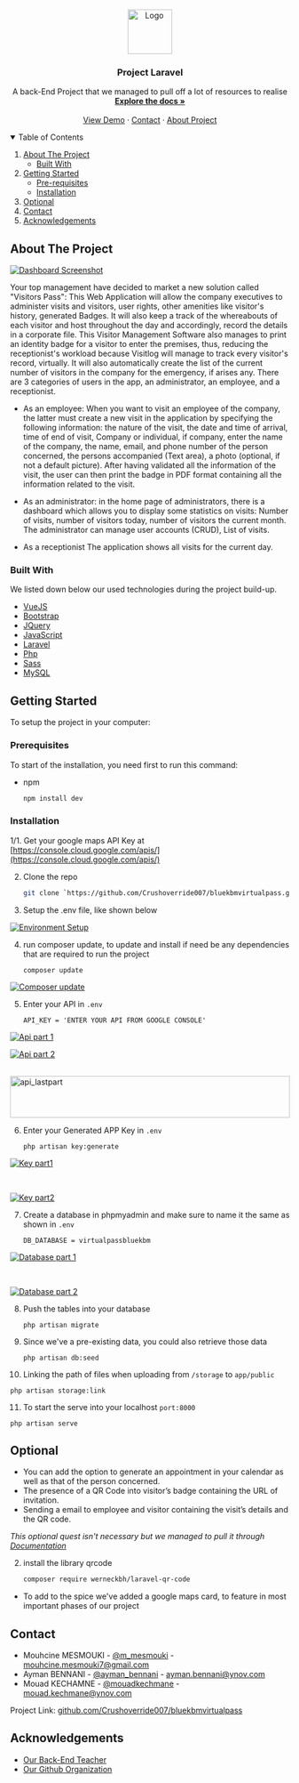 
<br />
<p align="center">
  <a href="Readmeimages/site_logo.png">
    <img src="Readmeimages/site_logo.png" alt="Logo" width="80" height="80">
  </a>

  <h3 align="center">Project Laravel</h3>

  <p align="center">
    A back-End Project that we managed to pull off a lot of resources to realise 
    <br />
    <a href="https://github.com/crushoverride007/bluekbmvirtualpass"><strong>Explore the docs »</strong></a>
    <br />
    <br />
    <a href="https://github.com/crushoverride007/bluekbmvirtualpass">View Demo</a>
    ·
    <a href="https://github.com/crushoverride007/bluekbmvirtualpass">Contact</a>
    ·
    <a href="https://github.com/crushoverride007/bluekbmvirtualpass">About Project</a>
  </p>
</p>


<details open="open">
  <summary>Table of Contents</summary>
  <ol>
    <li>
      <a href="#about-the-project">About The Project</a>
      <ul>
        <li><a href="#built-with">Built With</a></li>
      </ul>
    </li>
    <li>
      <a href="#getting-started">Getting Started</a>
      <ul>
        <li><a href="#prerequisites">Pre-requisites</a></li>
        <li><a href="#installation">Installation</a></li>
      </ul>
    </li>
    <li><a href="#optional">Optional</a></li>
    <li><a href="#contact">Contact</a></li>
    <li><a href="#acknowledgements">Acknowledgements</a></li>
  </ol>
</details>



## About The Project

[![Dashboard Screenshot][product-screenshot]](https://github.com/crushoverride007/bluekbmvirtualpass)

Your top management have decided to market a new solution called "Visitors Pass": This Web Application will allow the company executives to administer visits and visitors, 
user rights, other amenities like visitor's history, generated Badges. It will also keep a track of the whereabouts of each visitor and host throughout the day
and accordingly, record the details in a corporate file. This Visitor Management Software also manages to print an identity
badge for a visitor to enter the premises, thus, reducing the receptionist's workload because Visitlog will manage to track every visitor's record, virtually. 
It will also automatically create the list of the current number of visitors in the company for the emergency, if arises any. There are 3 categories of users in the app, 
an administrator, an employee, and a receptionist.

* As an employee:
When you want to visit an employee of the company, the latter must
create a new visit in the application by specifying the following
information: the nature of the visit, the date and time of arrival, time
of end of visit, Company or individual, if company, enter the name of
the company, the name, email, and phone number of the person
concerned, the persons accompanied (Text area), a photo (optional,
if not a default picture).
After having validated all the information of the visit, the user can
then print the badge in PDF format containing all the information
related to the visit.

* As an administrator:
in the home page of administrators, there is a dashboard which allows
you to display some statistics on visits: Number of visits, number of
visitors today, number of visitors the current month. The
administrator can manage user accounts (CRUD), List of visits.

* As a receptionist
The application shows all visits for the current day.

### Built With

We listed down below our used technologies during the project build-up.

* [VueJS](https://vuejs.org/)
* [Bootstrap](https://getbootstrap.com)
* [JQuery](https://jquery.com)
* [JavaScript](https://www.javascript.com/)
* [Laravel](https://laravel.com)
* [Php](https://www.php.net/)
* [Sass](https://sass-lang.com/)
* [MySQL](https://www.mysql.com/)


## Getting Started

To setup the project in your computer:

### Prerequisites

To start of the installation, you need first to run this command:
* npm
  ```sh
  npm install dev
  ```

### Installation

1/1. Get your google maps API Key at [https://console.cloud.google.com/apis/](https://console.cloud.google.com/apis/)


2. Clone the repo
   ```sh
   git clone `https://github.com/Crushoverride007/bluekbmvirtualpass.git`
   ```

3. Setup the .env file, like shown below

[![Environment Setup][environments-setup]](https://github.com/crushoverride007/bluekbmvirtualpass)

4. run composer update, to update and install if need be any dependencies that are required to run the project
   ```
   composer update
   ```
[![Composer update][composer-update]](https://github.com/crushoverride007/bluekbmvirtualpass)

5. Enter your API in `.env`
   ```
   API_KEY = 'ENTER YOUR API FROM GOOGLE CONSOLE'
   ```
[![Api part 1][api_google-maps-p1]](https://github.com/crushoverride007/bluekbmvirtualpass)
</br>

[![Api part 2][api_google-maps-p2]](https://github.com/crushoverride007/bluekbmvirtualpass)

</br>

<img src="Readmeimages/api_key-in-env.PNG" alt="api_lastpart" width="100%" height="75">



6. Enter your Generated APP Key in `.env`
   ```
   php artisan key:generate
   ```

[![Key part1][key_generatep1]](https://github.com/crushoverride007/bluekbmvirtualpass)

</br>

[![Key part2][key_generatep2]](https://github.com/crushoverride007/bluekbmvirtualpass)

7. Create a database in phpmyadmin and make sure to name it the same as shown in `.env`
   ```
   DB_DATABASE = virtualpassbluekbm
   ```

[![Database part 1][creation_ofdb1]](https://github.com/crushoverride007/bluekbmvirtualpass)

</br>

[![Database part 2][creation_ofdb2]](https://github.com/crushoverride007/bluekbmvirtualpass)

8. Push the tables into your database
   ```
   php artisan migrate
   ```
9. Since we've a pre-existing data, you could also retrieve those data
   ```
   php artisan db:seed
   ```
10. Linking the path of files when uploading from `/storage` to `app/public`
   ```
   php artisan storage:link
   ```
11. To start the serve into your localhost `port:8000`
   ```
   php artisan serve
   ```



## Optional

* You can add the option to generate an appointment in your
calendar as well as that of the person concerned.
* The presence of a QR Code into visitor’s badge containing the
URL of invitation.
* Sending a email to employee and visitor containing the visit’s
details and the QR code.

_This optional quest isn't necessary but we managed to pull it through [Documentation](https://github.com/crushoverride007/bluekbmvirtualpass)_

2. install the library qrcode
   ```sh
   composer require werneckbh/laravel-qr-code
   ```

* To add to the spice we've added a google maps card, to feature in most important phases of our project


## Contact

* Mouhcine MESMOUKI - [@m_mesmouki](https://twitter.com/m_mesmouki) - mouhcine.mesmouki7@gmail.com
* Ayman BENNANI - [@ayman_bennani](https://www.instagram.com/aymanbennani/) - ayman.bennani@ynov.com
* Mouad KECHAMNE - [@mouadkechmane](https://www.instagram.com/mouadkechmane/) - mouad.kechmane@ynov.com

Project Link: [github.com/Crushoverride007/bluekbmvirtualpass](https://github.com/Crushoverride007/bluekbmvirtualpass)


## Acknowledgements
* [Our Back-End Teacher](http://amineelkhal.com/)
* [Our Github Organization](https://github.com/Devame-corporation)


[product-screenshot]: Readmeimages/Dashboard.PNG
[qr-code]: Readmeimages/qrcode_generating.PNG
[environments-setup]: Readmeimages/environments_setup.PNG
[composer-update]: Readmeimages/composer_update.PNG
[api_google-maps-p1]: Readmeimages/apiformaps.PNG
[api_google-maps-p2]: Readmeimages/api_google_maps_generate.PNG
[api_google-maps-p3]: Readmeimages/api_key-in-env.PNG
[key_generatep1]: Readmeimages/keygeneratep1.PNG
[key_generatep2]: Readmeimages/keygenerate-part2.PNG
[creation_ofdb1]: Readmeimages/creation_ofdbp1.PNG
[creation_ofdb2]: Readmeimages/creation_ofdbp2.PNG
